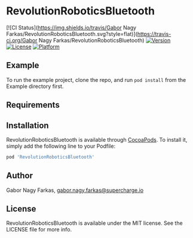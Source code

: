 # RevolutionRoboticsBluetooth

[![CI Status](https://img.shields.io/travis/Gabor Nagy Farkas/RevolutionRoboticsBluetooth.svg?style=flat)](https://travis-ci.org/Gabor Nagy Farkas/RevolutionRoboticsBluetooth)
[![Version](https://img.shields.io/cocoapods/v/RevolutionRoboticsBluetooth.svg?style=flat)](https://cocoapods.org/pods/RevolutionRoboticsBluetooth)
[![License](https://img.shields.io/cocoapods/l/RevolutionRoboticsBluetooth.svg?style=flat)](https://cocoapods.org/pods/RevolutionRoboticsBluetooth)
[![Platform](https://img.shields.io/cocoapods/p/RevolutionRoboticsBluetooth.svg?style=flat)](https://cocoapods.org/pods/RevolutionRoboticsBluetooth)

## Example

To run the example project, clone the repo, and run `pod install` from the Example directory first.

## Requirements

## Installation

RevolutionRoboticsBluetooth is available through [CocoaPods](https://cocoapods.org). To install
it, simply add the following line to your Podfile:

```ruby
pod 'RevolutionRoboticsBluetooth'
```

## Author

Gabor Nagy Farkas, gabor.nagy.farkas@supercharge.io

## License

RevolutionRoboticsBluetooth is available under the MIT license. See the LICENSE file for more info.
